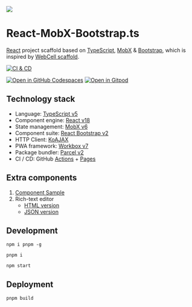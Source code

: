 ![](src/image/logo.png)

# React-MobX-Bootstrap.ts

[React][1] project scaffold based on [TypeScript][2], [MobX][3] & [Bootstrap][4],
which is inspired by [WebCell scaffold][5].

[![CI & CD](https://github.com/idea2app/React-MobX-Bootstrap-ts/workflows/CI%20&%20CD/badge.svg)][7]

[![Open in GitHub Codespaces](https://github.com/codespaces/badge.svg)][8]
[![Open in Gitpod](https://gitpod.io/button/open-in-gitpod.svg)][9]

## Technology stack

-   Language: [TypeScript v5][2]
-   Component engine: [React v18][1]
-   State management: [MobX v6][3]
-   Component suite: [React Bootstrap v2][10]
-   HTTP Client: [KoAJAX][11]
-   PWA framework: [Workbox v7][12]
-   Package bundler: [Parcel v2][13]
-   CI / CD: GitHub [Actions][14] + [Pages][15]

## Extra components

1. [Component Sample](src/component/TSXSample.tsx)
2. Rich-text editor
    - [HTML version][16]
    - [JSON version](src/component/Editor.tsx)

## Development

```shell
npm i pnpm -g

pnpm i

npm start
```

## Deployment

```shell
pnpm build
```

[1]: https://react.dev/
[2]: https://www.typescriptlang.org/
[3]: https://mobx.js.org/
[4]: https://getbootstrap.com/
[5]: https://github.com/EasyWebApp/scaffold
[7]: https://github.com/idea2app/React-MobX-Bootstrap-ts/actions
[8]: https://codespaces.new/idea2app/React-MobX-Bootstrap-ts
[9]: https://gitpod.io/?autostart=true#https://github.com/idea2app/React-MobX-Bootstrap-ts
[10]: https://react-bootstrap.github.io/
[11]: https://github.com/EasyWebApp/KoAJAX
[12]: https://developers.google.com/web/tools/workbox
[13]: https://parceljs.org
[14]: https://github.com/features/actions
[15]: https://pages.github.com/
[16]: https://github.com/idea2app/React-Bootstrap-editor
